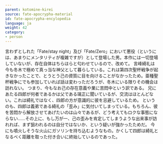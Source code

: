 ```yaml
---
parent: kotomine-kirei
source: fate-apocrypha-material
id: fate-apocrypha-encylopedia
language: ja
weight: 42
category:
- person
---
```


言わずとしれた「Fate/stay night」及び「Fate/Zero」において悪役（というには、あまりにメンタリティが複雑ですが）として登場した男。本作には一切登場していないが、存在自体はちらほらと匂わせているので、改めて。
言峰綺礼は今も冬木で極めて真っ当な神父として暮らしている。これは第四次聖杯戦争が起きなかったことで、とうとう己の資質に目を向けることがなかったため。亜種聖杯戦争にでも参加していれば話は変わっただろうが、冬木にいる限りその機会は訪れない。
つまり、今もなお己の存在意義や業に苦悶中という訳である。
兄にあたる四郎が何者であるかは父である璃正に聞いているが、交流はほとんどない。これは綺礼ではなく、四郎の方が意識的に彼を忌避しているため。
というのも、四郎は義弟である綺礼の「歪み」に気付いてしまっている。もちろん、彼を苦悶から解放させてあげたいのは山々であるが、どう考えてもロクな事態にならない……その上に、もし万が一、己の歪みを肯定してしまうような出来事が訪れれば、まず狙われるのは自分ではないか、という疑いが強かったためだ。
今にも噴火しそうな火山にガソリンを持ち込むようなもの。かくして四郎は綺礼となるべく距離を取った付き合いに終始しているのであった。
